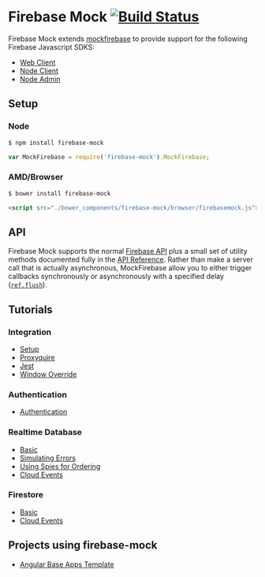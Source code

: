 Firebase Mock [![Build Status](https://travis-ci.org/soumak77/firebase-mock.svg?branch=master)](https://travis-ci.org/soumak77/firebase-mock)
============

Firebase Mock extends [mockfirebase](https://github.com/katowulf/mockfirebase) to provide support for the following Firebase Javascript SDKS:
- [Web Client](https://firebase.google.com/docs/reference/js/)
- [Node Client](https://firebase.google.com/docs/reference/node)
- [Node Admin](https://firebase.google.com/docs/reference/admin/node/admin)

## Setup

### Node

```bash
$ npm install firebase-mock
```

```js
var MockFirebase = require('firebase-mock').MockFirebase;
```

### AMD/Browser

```bash
$ bower install firebase-mock
```

```html
<script src="./bower_components/firebase-mock/browser/firebasemock.js"></script>
```

## API

Firebase Mock supports the normal [Firebase API](https://firebase.google.com/docs/reference/js/) plus a small set of utility methods documented fully in the [API Reference](API.md). Rather than make a server call that is actually asynchronous, MockFirebase allow you to either trigger callbacks synchronously or asynchronously with a specified delay ([`ref.flush`](API.md#flushdelay---ref)).

## Tutorials

### Integration
* [Setup](tutorials/integration/setup.md)
* [Proxyquire](tutorials/integration/proxyquire.md)
* [Jest](tutorials/integration/jest.md)
* [Window Override](tutorials/integration/window.md)

### Authentication
* [Authentication](tutorials/auth/authentication.md)

### Realtime Database
* [Basic](tutorials/rtdb/basic.md)
* [Simulating Errors](tutorials/rtdb/errors.md)
* [Using Spies for Ordering](tutorials/rtdb/spies.md)
* [Cloud Events](tutorials/rtdb/cloudevents.md)

### Firestore
* [Basic](tutorials/firestore/basic.md)
* [Cloud Events](tutorials/firestore/cloudevents.md)

## Projects using firebase-mock
* [Angular Base Apps Template](https://github.com/base-apps/angular-firebase-template)
